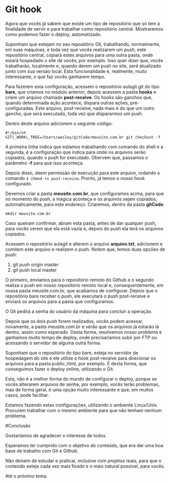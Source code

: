 # Git hook

Agora que vocês já sabem que existe um tipo de repositório que só tem a finalidade de servir e para trabalhar como repositório central. Mostraremos como podemos fazer o deploy, automatizado.

Suponham que estejam no seu repositório Git, trabalhando, normalmente, em suas máquinas, e toda vez que vocês realizarem um push, este repositório central, copiará estes arquivos para uma outra pasta, onde estará hospedado o site de vocês, por exemplo. Isso quer dizer que, vocês trabalharão, localmente e, quando derem um push no site, será atualizado junto com sua versão local. Esta funcionalidade é, realmente, muito interessante, o que faz vocês ganharem tempo.

Para fazerem esta configuração, acessem o repositório aulagit.git do tipo **bare**, que criamos no módulo anterior, depois acessem a pasta **hooks** e criem um arquivo chamado **post-receive**. Os hooks são ganchos que, quando determinada ação acontece, dispara outras ações, pré-configuradas. Este arquivo, post-receive, nada mais é do que um outro gancho, que será executado, toda vez que dispararmos um push.

Dentro deste arquivo adicionem o seguinte código:

```
#!/bin/sh
GIT\_WORK\_TREE=/Users/wesley/gitCode/meusite.com.br git checkout -f
```

A primeira linha indica que estamos trabalhando com comando do shell e a segunda, é a configuração que indica para onde os arquivos serão copiados, quando o push for executado. Obervem que, passamos o parâmetro **-f** para que isso aconteça.

Depois disso, deem permissão de execução para este arquivo, rodando o comando `$ chmod +x post-receive`. Pronto, já temos o nosso hook configurado.

Devemos criar a pasta **meusite.com.br**, que configuramos acima, para que no momento do push, a mágica aconteça e os arquivos sejam copiados, automaticamente, para este endereço. Criaremos, dentro da pasta **gitCode**.

`mkdir meusite.com.br`

Caso queiram confirmar, abram esta pasta, antes de dar qualquer push, para vocês verem que ela está vazia e, depois do push ela terá os arquivos copiados.

Acessem o repositório aulagit e alterem o arquivo **arquivo.txt**, adicionem e comitem este arquivo e realizem o push. Notem que, temos duas opções de push:

1. git push origin master
2. git push local master

O primeiro, enviamos para o repositório remoto do Github e o segundo realiza o push em nosso repositório remoto local e, consequentemente, em nossa pasta meusite.com.br, que acabamos de configurar. Depois que o repositório bare receber o push, ele executará o push post-receive e enviará os arquivos para a pasta que configuramos.

O Git pedirá a senha do usuário da máquina para concluir a operação.

Depois que os dois push forem realizados, vocês podem acessar, novamente, a pasta meusite.com.br e verão que os arquivos já estarão lá dentro, assim como esperado. Desta forma, resolvemos nosso problema e ganhamos muito tempo de deploy, onde precisaríamos subir por FTP ou acessando o servidor de alguma outra forma.

Suponham que o repositório do tipo bare, esteja no servidor de hospedagem do site e ele utilize o hook post-receive para direcionar os arquivos para a pasta public_html, por exemplo. É desta forma, que conseguimos fazer o deploy online, utilizando o Git.

Esta, não é a melhor forma do mundo de configurar o deploy, porque se vocês alterarem arquivos de senha, por exemplo, vocês terão problemas, mas de forma geral, é uma opção muito interessante e que, em muitos casos, pode facilitar.

Estamos fazendo estas configurações, utilizando o ambiente Linux/Unix. Procurem trabalhar com o mesmo ambiente para que não tenham nenhum problema.

#Conclusão

Gostaríamos de agradecer o interesse de todos.

Esperamos ter cumprido com o objetivo do conteúdo, que era dar uma boa base de trabalho com Git e Github.

Não deixem de estudar e praticar, inclusive com projetos reais, para que o conteúdo esteja cada vez mais fixado e o mais natural possível, para vocês.

Até o próximo tema.